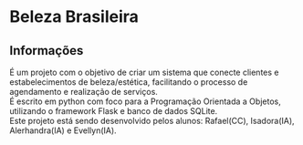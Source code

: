 # Beleza Brasileira

## Informações
É um projeto com o objetivo de criar um sistema que conecte clientes e estabelecimentos de beleza/estética, facilitando
o processo de agendamento e realização de serviços.<br>
É escrito em python com foco para a Programação Orientada a Objetos, utilizando o framework Flask e banco de dados SQLite.<br>
Este projeto está sendo desenvolvido pelos alunos: Rafael(CC), Isadora(IA), Alerhandra(IA) e Evellyn(IA).
